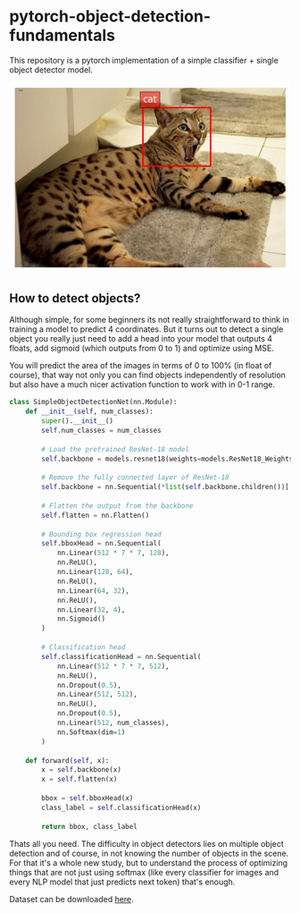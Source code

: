 # pytorch-object-detection-fundamentals
This repository is a pytorch implementation of a simple classifier + single object detector model.

![alt text](assets/image.png)


## How to detect objects?

Although simple, for some beginners its not really straightforward to think in training a model to predict 4 coordinates. But it turns out to detect a single object you really just need to add a head into your model that outputs 4 floats, add sigmoid (which outputs from 0 to 1) and optimize using MSE. 

You will predict the area of the images in terms of 0 to 100% (in float of course), that way not only you can find objects independently of resolution but also have a much nicer activation function to work with in 0-1 range.

```py
class SimpleObjectDetectionNet(nn.Module):
    def __init__(self, num_classes):
        super().__init__()
        self.num_classes = num_classes 
        
        # Load the pretrained ResNet-18 model
        self.backbone = models.resnet18(weights=models.ResNet18_Weights.DEFAULT)

        # Remove the fully connected layer of ResNet-18
        self.backbone = nn.Sequential(*list(self.backbone.children())[:-2])
        
        # Flatten the output from the backbone
        self.flatten = nn.Flatten()
        
        # Bounding box regression head
        self.bboxHead = nn.Sequential(
            nn.Linear(512 * 7 * 7, 128),
            nn.ReLU(),
            nn.Linear(128, 64),
            nn.ReLU(),
            nn.Linear(64, 32),
            nn.ReLU(),
            nn.Linear(32, 4),
            nn.Sigmoid()
        )
        
        # Classification head
        self.classificationHead = nn.Sequential(
            nn.Linear(512 * 7 * 7, 512),
            nn.ReLU(),
            nn.Dropout(0.5),
            nn.Linear(512, 512),
            nn.ReLU(),
            nn.Dropout(0.5),
            nn.Linear(512, num_classes),
            nn.Softmax(dim=1)
        )

    def forward(self, x):
        x = self.backbone(x)
        x = self.flatten(x)
        
        bbox = self.bboxHead(x)
        class_label = self.classificationHead(x)
        
        return bbox, class_label
```

Thats all you need. The difficulty in object detectors lies on multiple object detection and of course, in not knowing the number of objects in the scene. For that it's a whole new study, but to understand the process of optimizing things that are not just using softmax (like every classifier for images and every NLP model that just predicts next token) that's enough.

Dataset can be downloaded [here](https://www.kaggle.com/datasets/julinmaloof/the-oxfordiiit-pet-dataset).
